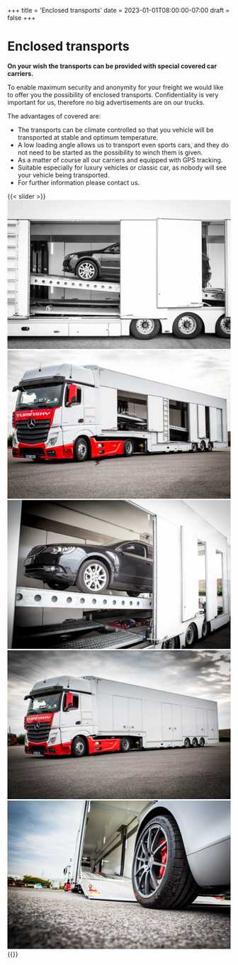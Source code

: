 +++
title = 'Enclosed transports'
date = 2023-01-01T08:00:00-07:00
draft = false
+++

# Enclosed transports

**On your wish the transports can be provided with special covered car carriers.**

To enable maximum security and anonymity for your freight we would like to offer you the possibility of enclosed transports. Confidentiality is very important for us, therefore no big advertisements are on our trucks.


The advantages of covered are:

* The transports can be climate controlled so that you vehicle will be transported at stable and optimum temperature.
* A low loading angle allows us to transport even sports cars, and they do not need to be started as the possibility to winch them is given.
* As a matter of course all our carriers and equipped with GPS tracking.
* Suitable especially for luxury vehicles or classic car, as nobody will see your vehicle being transported.
* For further information please contact us.


{{< slider >}}
![small car](small-car.webp)
![big car](big-car.webp)
![one car](one-car.webp)
![big car closed](big-car-closed.webp)
![before transport](before.webp)
{{</slider >}}